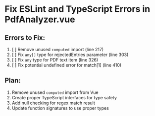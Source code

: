 # Fix ESLint and TypeScript Errors in PdfAnalyzer.vue

## Errors to Fix:
1. [ ] Remove unused `computed` import (line 217)
2. [ ] Fix `any[]` type for rejectedEntries parameter (line 303)
3. [ ] Fix `any` type for PDF text item (line 326)
4. [ ] Fix potential undefined error for match[1] (line 410)

## Plan:
1. Remove unused `computed` import from Vue
2. Create proper TypeScript interfaces for type safety
3. Add null checking for regex match result
4. Update function signatures to use proper types

